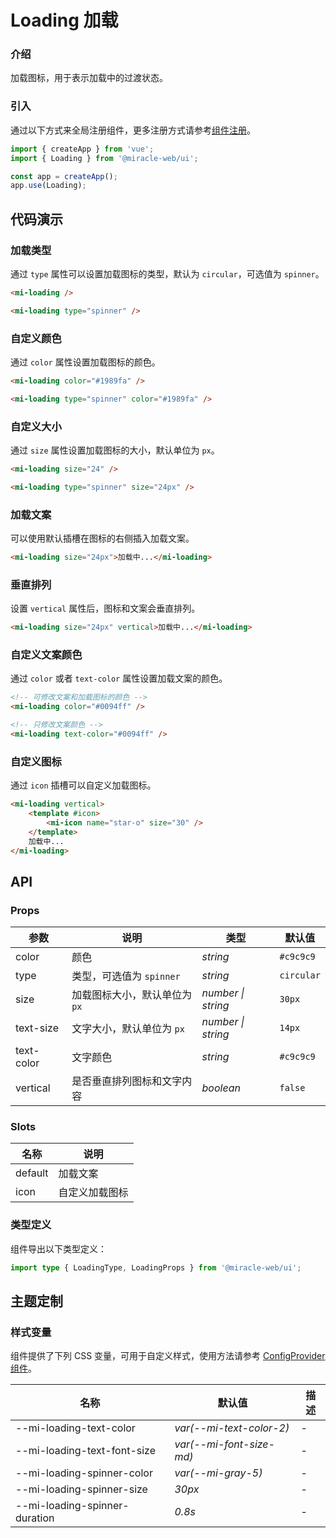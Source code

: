 # Loading 加载

### 介绍

加载图标，用于表示加载中的过渡状态。

### 引入

通过以下方式来全局注册组件，更多注册方式请参考[组件注册](#/zh-CN/advanced-usage#zu-jian-zhu-ce)。

```js
import { createApp } from 'vue';
import { Loading } from '@miracle-web/ui';

const app = createApp();
app.use(Loading);
```

## 代码演示

### 加载类型

通过 `type` 属性可以设置加载图标的类型，默认为 `circular`，可选值为 `spinner`。

```html
<mi-loading />

<mi-loading type="spinner" />
```

### 自定义颜色

通过 `color` 属性设置加载图标的颜色。

```html
<mi-loading color="#1989fa" />

<mi-loading type="spinner" color="#1989fa" />
```

### 自定义大小

通过 `size` 属性设置加载图标的大小，默认单位为 `px`。

```html
<mi-loading size="24" />

<mi-loading type="spinner" size="24px" />
```

### 加载文案

可以使用默认插槽在图标的右侧插入加载文案。

```html
<mi-loading size="24px">加载中...</mi-loading>
```

### 垂直排列

设置 `vertical` 属性后，图标和文案会垂直排列。

```html
<mi-loading size="24px" vertical>加载中...</mi-loading>
```

### 自定义文案颜色

通过 `color` 或者 `text-color` 属性设置加载文案的颜色。

```html
<!-- 可修改文案和加载图标的颜色 -->
<mi-loading color="#0094ff" />

<!-- 只修改文案颜色 -->
<mi-loading text-color="#0094ff" />
```

### 自定义图标

通过 `icon` 插槽可以自定义加载图标。

```html
<mi-loading vertical>
    <template #icon>
        <mi-icon name="star-o" size="30" />
    </template>
    加载中...
</mi-loading>
```

## API

### Props

| 参数       | 说明                          | 类型               | 默认值     |
| ---------- | ----------------------------- | ------------------ | ---------- |
| color      | 颜色                          | _string_           | `#c9c9c9`  |
| type       | 类型，可选值为 `spinner`      | _string_           | `circular` |
| size       | 加载图标大小，默认单位为 `px` | _number \| string_ | `30px`     |
| text-size  | 文字大小，默认单位为 `px`     | _number \| string_ | `14px`     |
| text-color | 文字颜色                      | _string_           | `#c9c9c9`  |
| vertical   | 是否垂直排列图标和文字内容    | _boolean_          | `false`    |

### Slots

| 名称    | 说明           |
| ------- | -------------- |
| default | 加载文案       |
| icon    | 自定义加载图标 |

### 类型定义

组件导出以下类型定义：

```ts
import type { LoadingType, LoadingProps } from '@miracle-web/ui';
```

## 主题定制

### 样式变量

组件提供了下列 CSS 变量，可用于自定义样式，使用方法请参考 [ConfigProvider 组件](#/zh-CN/config-provider)。

| 名称                          | 默认值                   | 描述 |
| ----------------------------- | ------------------------ | ---- |
| --mi-loading-text-color       | _var(--mi-text-color-2)_ | -    |
| --mi-loading-text-font-size   | _var(--mi-font-size-md)_ | -    |
| --mi-loading-spinner-color    | _var(--mi-gray-5)_       | -    |
| --mi-loading-spinner-size     | _30px_                   | -    |
| --mi-loading-spinner-duration | _0.8s_                   | -    |
